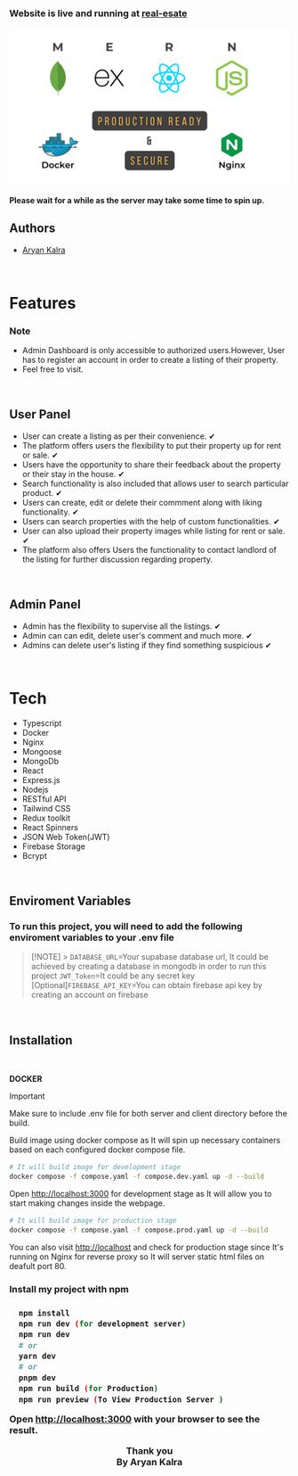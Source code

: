 <h3>Website is live and running at  <a href="https://real-estate-ytx.onrender.com/">real-esate</a>
</h3>
<div>
<div align="center"><img src="/client/public/docker.png" /></div>
</div>

**Please wait for a while as the server may take some time to spin up.**

<h2>Authors</h2>
<ul>
<li><a href="https://github.com/A-ryan-Kalra">Aryan Kalra</a></li>
</ul>
</br>

<h1>Features</h1>

<h3>Note</h3>
<ul>
<li>Admin Dashboard is only accessible to authorized users.However, User has to register an account in order to create a listing of their property.</li>
<li>Feel free to visit.</li>
</ul>
</br>

 <h2>User Panel</h2>
  <ul>
  <li>User can create a listing as per their convenience. ✔</li>
  <li>The platform offers users the flexibility to put their property up for rent or sale. ✔</li>
  <li>Users have the opportunity to share their feedback about the property or their stay in the house. ✔</li>
  <li>Search functionality is also included that allows user to search particular product. ✔</li>
  <li>Users can create, edit or delete their commment along with liking functionality. ✔</li>
  <li>Users can search properties with the help of custom functionalities. ✔</li>
  <li>User can also upload their property images while listing for rent or sale. ✔</li>
  <li>The platform also offers Users the functionality to contact landlord of the listing for further discussion regarding property. </li>
  </ul>
</br>
 
 <h2>Admin Panel</h2>
 <ul>
  <li>Admin has the flexibility to supervise all the listings. ✔</li>
  <li>Admin can can edit, delete user's comment and much more. ✔</li>
  <li>Admins can delete user's listing if they find something suspicious ✔</li>
 </Ul>

</br>

<h1>Tech</h1>
<ul>
<li>Typescript</li>
<li>Docker</li>
<li>Nginx</li>
<li>Mongoose</li>
<li>MongoDb</li>
<li>React</li>
<li>Express.js</li>
<li>Nodejs</li>
<li>RESTful API</li>
<li>Tailwind CSS</li>
<li>Redux toolkit</li>
<li>React Spinners</li>
<li>JSON Web Token(JWT)</li>
<li>Firebase Storage</li>
<li>Bcrypt</li>
</ul>

</br>
<h2>Enviroment Variables</h2>
<h3>To run this project, you will need to add the following enviroment variables to your .env file</h3>

> [!NOTE] > <code>DATABASE_URL</code>=Your supabase database url, It could be achieved by creating a database in mongodb in order to run this project
> <code>JWT_Token</code>=It could be any secret key
> [Optional]<code>FIREBASE_API_KEY</code>=You can obtain firebase api key by creating an account on firebase

<br/>

<h2>Installation</h2>
<br/>

**DOCKER**

> [!IMPORTANT]
> Make sure to include .env file for both server and client directory before the build.

Build image using docker compose as It will spin up necessary containers based on each configured docker compose file.

```bash
# It will build image for development stage
docker compose -f compose.yaml -f compose.dev.yaml up -d --build
```

Open [http://localhost:3000](http://localhost:3000) for development stage as It will allow you to start making changes inside the webpage.

```bash
# It will build image for production stage
docker compose -f compose.yaml -f compose.prod.yaml up -d --build
```

You can also visit [http://localhost](http://localhost) and check for production stage since It's running on Nginx for reverse proxy so It will server static html files on deafult port 80.

<h3>Install my project with npm<h3>

```bash
  npm install
  npm run dev (for development server)
  npm run dev
  # or
  yarn dev
  # or
  pnpm dev
  npm run build (for Production)
  npm run preview (To View Production Server )

```

Open <a href='http://localhost:3000'>http://localhost:3000</a> with your browser to see the result.

<div align="center">

Thank you\
By Aryan Kalra

</div>
